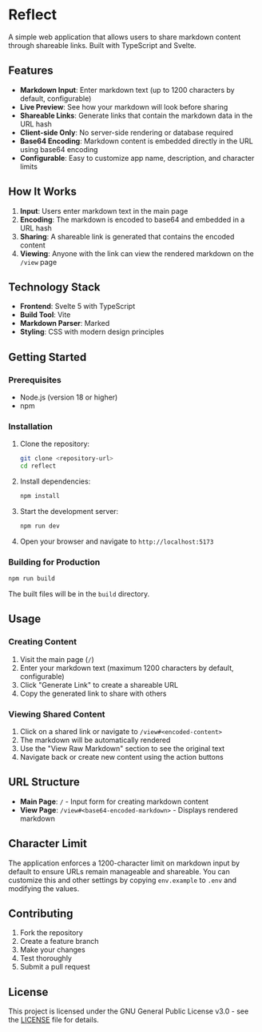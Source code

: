 # Reflect

A simple web application that allows users to share markdown content through shareable links. Built with TypeScript and Svelte.

## Features

- **Markdown Input**: Enter markdown text (up to 1200 characters by default, configurable)
- **Live Preview**: See how your markdown will look before sharing
- **Shareable Links**: Generate links that contain the markdown data in the URL hash
- **Client-side Only**: No server-side rendering or database required
- **Base64 Encoding**: Markdown content is embedded directly in the URL using base64 encoding
- **Configurable**: Easy to customize app name, description, and character limits

## How It Works

1. **Input**: Users enter markdown text in the main page
2. **Encoding**: The markdown is encoded to base64 and embedded in a URL hash
3. **Sharing**: A shareable link is generated that contains the encoded content
4. **Viewing**: Anyone with the link can view the rendered markdown on the `/view` page

## Technology Stack

- **Frontend**: Svelte 5 with TypeScript
- **Build Tool**: Vite
- **Markdown Parser**: Marked
- **Styling**: CSS with modern design principles

## Getting Started

### Prerequisites

- Node.js (version 18 or higher)
- npm



### Installation

1. Clone the repository:
   ```bash
   git clone <repository-url>
   cd reflect
   ```

2. Install dependencies:
   ```bash
   npm install
   ```

3. Start the development server:
   ```bash
   npm run dev
   ```

4. Open your browser and navigate to `http://localhost:5173`

### Building for Production

```bash
npm run build
```

The built files will be in the `build` directory.

## Usage

### Creating Content

1. Visit the main page (`/`)
2. Enter your markdown text (maximum 1200 characters by default, configurable)
3. Click "Generate Link" to create a shareable URL
4. Copy the generated link to share with others

### Viewing Shared Content

1. Click on a shared link or navigate to `/view#<encoded-content>`
2. The markdown will be automatically rendered
3. Use the "View Raw Markdown" section to see the original text
4. Navigate back or create new content using the action buttons

## URL Structure

- **Main Page**: `/` - Input form for creating markdown content
- **View Page**: `/view#<base64-encoded-markdown>` - Displays rendered markdown



## Character Limit

The application enforces a 1200-character limit on markdown input by default to ensure URLs remain manageable and shareable. You can customize this and other settings by copying `env.example` to `.env` and modifying the values.

## Contributing

1. Fork the repository
2. Create a feature branch
3. Make your changes
4. Test thoroughly
5. Submit a pull request

## License

This project is licensed under the GNU General Public License v3.0 - see the [LICENSE](LICENSE) file for details.

